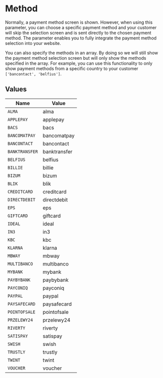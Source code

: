 # Method

Normally, a payment method screen is shown. However, when using this parameter, you can choose a specific payment
method and your customer will skip the selection screen and is sent directly to the chosen payment method. The
parameter enables you to fully integrate the payment method selection into your website.

You can also specify the methods in an array. By doing so we will still show the payment method selection screen
but will only show the methods specified in the array. For example, you can use this functionality to only show
payment methods from a specific country to your customer `['bancontact', 'belfius']`.


## Values

| Name           | Value          |
| -------------- | -------------- |
| `ALMA`         | alma           |
| `APPLEPAY`     | applepay       |
| `BACS`         | bacs           |
| `BANCOMATPAY`  | bancomatpay    |
| `BANCONTACT`   | bancontact     |
| `BANKTRANSFER` | banktransfer   |
| `BELFIUS`      | belfius        |
| `BILLIE`       | billie         |
| `BIZUM`        | bizum          |
| `BLIK`         | blik           |
| `CREDITCARD`   | creditcard     |
| `DIRECTDEBIT`  | directdebit    |
| `EPS`          | eps            |
| `GIFTCARD`     | giftcard       |
| `IDEAL`        | ideal          |
| `IN3`          | in3            |
| `KBC`          | kbc            |
| `KLARNA`       | klarna         |
| `MBWAY`        | mbway          |
| `MULTIBANCO`   | multibanco     |
| `MYBANK`       | mybank         |
| `PAYBYBANK`    | paybybank      |
| `PAYCONIQ`     | payconiq       |
| `PAYPAL`       | paypal         |
| `PAYSAFECARD`  | paysafecard    |
| `POINTOFSALE`  | pointofsale    |
| `PRZELEWY24`   | przelewy24     |
| `RIVERTY`      | riverty        |
| `SATISPAY`     | satispay       |
| `SWISH`        | swish          |
| `TRUSTLY`      | trustly        |
| `TWINT`        | twint          |
| `VOUCHER`      | voucher        |